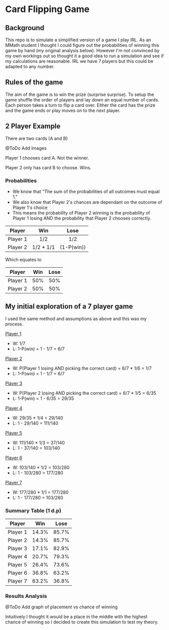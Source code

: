 # Card Flipping Game

## Background

This repo is to simulate a simplified version of a game I play IRL. As an MMath student I thought I could figure out the probabilities of winning this game by hand (my original analysis below). However I'm not convinced by my own workings out so thought it a good idea to run a simulation and see if my calculations are reasonable. IRL we have 7 players but this could be adapted to any number.

## Rules of the game

The aim of the game is to win the prize (surprise surprise). To setup the game shuffle the order of players and lay down an equal number of cards. Each person takes a turn to flip a card over. Either the card has the prize and the game ends or play moves on to the next player.

## 2 Player Example 

There are two cards (A and B)

@ToDo Add Images

Player 1 chooses card A. Not the winner.

Player 2 only has card B to choose. Wins.

### Probabilities

- We know that "The sum of the probabilities of all outcomes must equal 1."
- We also know that Player 2's chances are dependant on the outcome of Player 1's choice
- This means the probability of Player 2 winning is the probability of Player 1 losing AND the probability that Player 2 chooses correctly.

| Player    |Win |Lose | 
| :--------:|:--:|:---:|
| Player 1  |1/2 |1/2 |
| Player 2  |1/2 * 1/1| (1-P(win)) |

Which equates to

| Player    |Win |Lose | 
| :--------:|:--:|:---:|
| Player 1  |50% |50% |
| Player 2  |50%| 50% |

## My initial exploration of a 7 player game
I used the same method and assumptions as above and this was my process.

<u>Player 1</u>
- W: 1/7
- L: 1-P(win) = 1 - 1/7 = 6/7

<u>Player 2</u>
- W: P(Player 1 losing AND picking the correct card) = 6/7 * 1/6 = 1/7
- L: 1-P(win) = 1 - 1/7 = 6/7

<u>Player 3</u>
- W: P(Player 2 losing AND picking the correct card) = 6/7 * 1/5 = 6/35
- L: 1-P(win) = 1 - 6/35 = 29/35

<u>Player 4</u>
- W:  29/35 * 1/4 = 29/140
- L:  1 - 29/140 = 111/140

<u>Player 5</u>
- W:  111/140 * 1/3 = 37/140
- L:  1 - 37/140 = 103/140

<u>Player 6</u>
- W:  103/140 * 1/2 = 103/280
- L:  1 - 103/280 = 177/280

<u>Player 7</u>
- W:  177/280 * 1/1 = 177/280
- L:  1 - 177/280 = 103/280

### Summary Table (1 d.p)

| Player    |Win  |Lose   | 
| :--------:|:---:|:-----:|
| Player 1  |14.3%| 85.7% |
| Player 2  |14.3%| 85.7% |
| Player 3  |17.1%| 82.9% |
| Player 4  |20.7%| 79.3% |
| Player 5  |26.4%| 73.6% |
| Player 6  |36.8%| 63.2% |
| Player 7  |63.2%| 36.8% |

### Results Analysis

@ToDo Add graph of placement vs chance of winning

Intuitively I thought it would be a place in the middle with the highest chance of winning so I decided to create this simulation to test my theory.